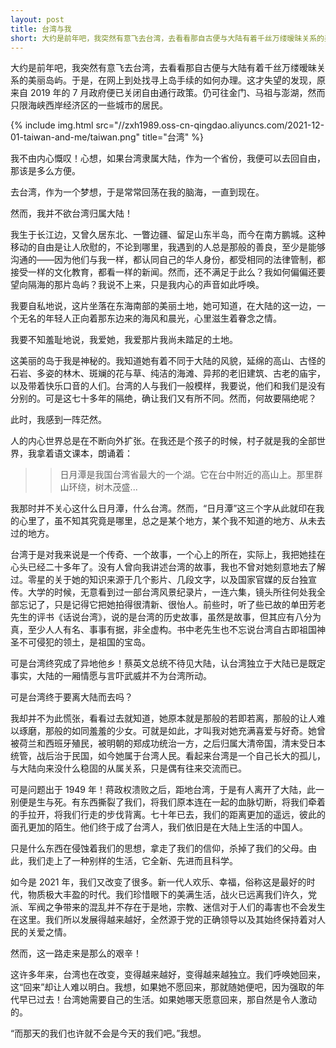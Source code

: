 ```yaml
---
layout: post
title: 台湾与我
short: 大约是前年吧，我突然有意飞去台湾，去看看那自古便与大陆有着千丝万缕暧昧关系的美丽岛屿
---
```


大约是前年吧，我突然有意飞去台湾，去看看那自古便与大陆有着千丝万缕暧昧关系的美丽岛屿。于是，在网上到处找寻上岛手续的如何办理。这才失望的发现，原来自 2019 年的 7 月政府便已关闭自由通行政策。仍可往金门、马祖与澎湖，然而只限海峡西岸经济区的一些城市的居民。

{% include img.html src="//zxh1989.oss-cn-qingdao.aliyuncs.com/2021-12-01-taiwan-and-me/taiwan.png" title="台湾" %}

我不由内心慨叹！心想，如果台湾隶属大陆，作为一个省份，我便可以去回自由，那该是多么方便。

去台湾，作为一个梦想，于是常常回荡在我的脑海，一直到现在。

然而，我并不欲台湾归属大陆！

我生于长江边，又曾久居东北、一瞥边疆、留足山东半岛，而今在南方鹏城。这种移动的自由是让人欣慰的，不论到哪里，我遇到的人总是那般的善良，至少是能够沟通的——因为他们与我一样，都认同自己的华人身份，都受相同的法律管制，都接受一样的文化教育，都看一样的新闻。然而，还不满足于此么？我如何偏偏还要望向隔海的那片岛屿？我说不上来，只是我内心的声音如此呼唤。

我要自私地说，这片坐落在东海南部的美丽土地，她可知道，在大陆的这一边，一个无名的年轻人正向着那东边来的海风和晨光，心里滋生着眷念之情。

我要不知羞耻地说，我爱她，我爱那片我尚未踏足的土地。

这美丽的岛于我是神秘的。我知道她有着不同于大陆的风貌，延绵的高山、古怪的石岩、多姿的林木、斑斓的花与草、纯洁的海滩、异邦的老旧建筑、古老的庙宇，以及带着快乐口音的人们。台湾的人与我们一般模样，我要说，他们和我们是没有分别的。可是这七十多年的隔绝，确让我们又有所不同。然而，何故要隔绝呢？

此时，我感到一阵茫然。

人的内心世界总是在不断向外扩张。在我还是个孩子的时候，村子就是我的全部世界，我拿着语文课本，朗诵着：

>> 日月潭是我国台湾省最大的一个湖。它在台中附近的高山上。那里群山环绕，树木茂盛...

我那时并不关心这什么日月潭，什么台湾。然而，“日月潭”这三个字从此就印在我的心里了，虽不知其究竟是哪里，总之是某个地方，某个我不知道的地方、从未去过的地方。

台湾于是对我来说是一个传奇、一个故事，一个心上的所在，实际上，我把她挂在心头已经二十多年了。没有人曾向我讲述台湾的故事，我也不曾对她刻意地去了解过。零星的关于她的知识来源于几个影片、几段文字，以及国家官媒的反台独宣传。大学的时候，无意看到过一部台湾风景纪录片，一连六集，镜头所往何处我全部忘记了，只是记得它把她拍得很清新、很怡人。前些时，听了些已故的单田芳老先生的评书《话说台湾》，说的是台湾的历史故事，虽然是故事，但其应有八分为真，至少人人有名、事事有据，非全虚构。书中老先生也不忘说台湾自古即祖国神圣不可侵犯的领土，是祖国的宝岛。

可是台湾终究成了异地他乡！蔡英文总统不待见大陆，认台湾独立于大陆已是既定事实，大陆的一厢情愿与言吓武威并不为台湾所动。

可是台湾终于要离大陆而去吗？

我却并不为此慌张，看看过去就知道，她原本就是那般的若即若离，那般的让人难以琢磨，那般的如同羞羞的少女。可就是如此，才叫我对她充满喜爱与好奇。她曾被荷兰和西班牙殖民，被明朝的郑成功统治一方，之后归属大清帝国，清末受日本统管，战后治于民国，如今她属于台湾人民。看起来台湾是一个自己长大的孤儿，与大陆向来没什么稳固的从属关系，只是偶有往来交流而已。

可是问题出于 1949 年！蒋政权溃败之后，距地台湾，于是有人离开了大陆，此一别便是生与死。有东西撕裂了我们，将我们原本连在一起的血脉切断，将我们牵着的手拉开，将我们行走的步伐背离。七十年已去，我们的距离更加的遥远，彼此的面孔更加的陌生。他们终于成了台湾人，我们依旧是在大陆上生活的中国人。

只是什么东西在侵蚀着我们的思想，拿走了我们的信仰，杀掉了我们的父母。由此，我们走上了一种别样的生活，它全新、先进而且科学。

如今是 2021 年，我们又改变了很多。新一代人欢乐、幸福，俗称这是最好的时代，物质极大丰盈的时代。我们珍惜眼下的美满生活，战火已远离我们许久，党派、军阀之争带来的混乱并不存在于是地，宗教、迷信对于人们的毒害也不会发生在这里。我们所以发展得越来越好，全然源于党的正确领导以及其始终保持着对人民的关爱之情。

然而，这一路走来是那么的艰辛！

这许多年来，台湾也在改变，变得越来越好，变得越来越独立。我们呼唤她回来，这“回来”却让人难以明白。我想，如果她不愿回来，那就随她便吧，因为强取的年代早已过去！台湾她需要自己的生活。如果她哪天愿意回来，那自然是令人激动的。

“而那天的我们也许就不会是今天的我们吧。”我想。

